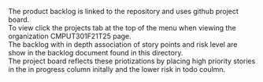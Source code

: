 The product backlog is linked to the repository and uses github project board. <br>
To view click the projects tab at the top of the menu when viewing the organization CMPUT301F21T25 page. <br>
The backlog with in depth association of story points and risk level are show in the backlog document found in this directory. <br>
The project board reflects these priotizations by placing high priority stories in the in progress column initally and the lower risk in todo coulmn.
